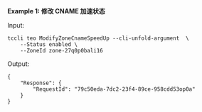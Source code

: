 **Example 1: 修改 CNAME 加速状态**



Input: 

```
tccli teo ModifyZoneCnameSpeedUp --cli-unfold-argument  \
    --Status enabled \
    --ZoneId zone-27q0p0bali16
```

Output: 
```
{
    "Response": {
        "RequestId": "79c50eda-7dc2-23f4-89ce-958cdd53op0a"
    }
}
```

